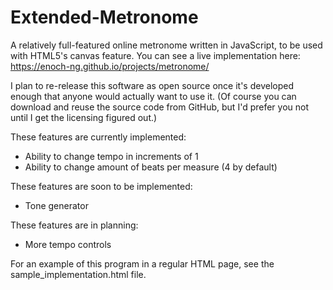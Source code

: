 # Extended-Metronome
A relatively full-featured online metronome written in JavaScript, to be used with HTML5's canvas feature. You can see a live implementation here: https://enoch-ng.github.io/projects/metronome/

I plan to re-release this software as open source once it's developed enough that anyone would actually want to use it. (Of course you can download and reuse the source code from GitHub, but I'd prefer you not until I get the licensing figured out.)

These features are currently implemented:
* Ability to change tempo in increments of 1
* Ability to change amount of beats per measure (4 by default)

These features are soon to be implemented:
* Tone generator

These features are in planning:
* More tempo controls

For an example of this program in a regular HTML page, see the sample_implementation.html file.
